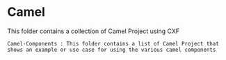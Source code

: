 Camel
=====
This folder contains a collection of Camel Project using CXF
  
	Camel-Components : This folder contains a list of Camel Project that shows an example or use case for using the various camel components 
